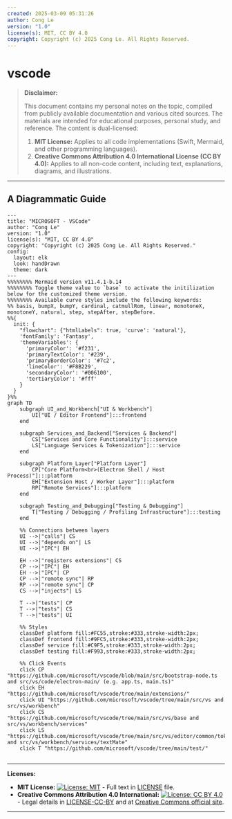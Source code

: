 ```yaml
---
created: 2025-03-09 05:31:26
author: Cong Le
version: "1.0"
license(s): MIT, CC BY 4.0
copyright: Copyright (c) 2025 Cong Le. All Rights Reserved.
---
```




# vscode
> **Disclaimer:**
>
> This document contains my personal notes on the topic,
> compiled from publicly available documentation and various cited sources.
> The materials are intended for educational purposes, personal study, and reference.
> The content is dual-licensed:
> 1. **MIT License:** Applies to all code implementations (Swift, Mermaid, and other programming languages).
> 2. **Creative Commons Attribution 4.0 International License (CC BY 4.0):** Applies to all non-code content, including text, explanations, diagrams, and illustrations.
---


## A Diagrammatic Guide 



```mermaid
---
title: "MICROSOFT - VSCode"
author: "Cong Le"
version: "1.0"
license(s): "MIT, CC BY 4.0"
copyright: "Copyright (c) 2025 Cong Le. All Rights Reserved."
config:
  layout: elk
  look: handDrawn
  theme: dark
---
%%%%%%%% Mermaid version v11.4.1-b.14
%%%%%%%% Toggle theme value to `base` to activate the initilization below for the customized theme version.
%%%%%%%% Available curve styles include the following keywords:
%% basis, bumpX, bumpY, cardinal, catmullRom, linear, monotoneX, monotoneY, natural, step, stepAfter, stepBefore.
%%{
  init: {
    "flowchart": {"htmlLabels": true, 'curve': 'natural'},
    'fontFamily': 'Fantasy',
    'themeVariables': {
      'primaryColor': '#f231',
      'primaryTextColor': '#239',
      'primaryBorderColor': '#7c2',
      'lineColor': '#F8B229',
      'secondaryColor': '#006100',
      'tertiaryColor': '#fff'
    }
  }
}%%
graph TD
    subgraph UI_and_Workbench["UI & Workbench"]
        UI["UI / Editor Frontend"]:::frontend
    end

    subgraph Services_and_Backend["Services & Backend"]
        CS["Services and Core Functionality"]:::service
        LS["Language Services & Tokenization"]:::service
    end

    subgraph Platform_Layer["Platform Layer"]
        CP["Core Platform<br>(Electron Shell / Host Process)"]:::platform
        EH["Extension Host / Worker Layer"]:::platform
        RP["Remote Services"]:::platform
    end

    subgraph Testing_and_Debugging["Testing & Debugging"]
        T["Testing / Debugging / Profiling Infrastructure"]:::testing
    end

    %% Connections between layers
    UI -->|"calls"| CS
    UI -->|"depends on"| LS
    UI -->|"IPC"| EH

    EH -->|"registers extensions"| CS
    CP -->|"IPC"| EH
    EH -->|"IPC"| CP
    CP -->|"remote sync"| RP
    RP -->|"remote sync"| CP
    CS -->|"injects"| LS

    T -->|"tests"| CP
    T -->|"tests"| CS
    T -->|"tests"| UI

    %% Styles
    classDef platform fill:#FC55,stroke:#333,stroke-width:2px;
    classDef frontend fill:#9FC5,stroke:#333,stroke-width:2px;
    classDef service fill:#C9F5,stroke:#333,stroke-width:2px;
    classDef testing fill:#F993,stroke:#333,stroke-width:2px;

    %% Click Events
    click CP "https://github.com/microsoft/vscode/blob/main/src/bootstrap-node.ts and src/vs/code/electron-main/ (e.g. app.ts, main.ts)"
    click EH "https://github.com/microsoft/vscode/tree/main/extensions/"
    click UI "https://github.com/microsoft/vscode/tree/main/src/vs and src/vs/workbench"
    click CS "https://github.com/microsoft/vscode/tree/main/src/vs/base and src/vs/workbench/services"
    click LS "https://github.com/microsoft/vscode/tree/main/src/vs/editor/common/tokenizationRegistry.ts and src/vs/workbench/services/textMate"
    click T "https://github.com/microsoft/vscode/tree/main/test/"
    
```






---
**Licenses:**

- **MIT License:**  [![License: MIT](https://img.shields.io/badge/License-MIT-yellow.svg)](LICENSE) - Full text in [LICENSE](LICENSE) file.
- **Creative Commons Attribution 4.0 International:** [![License: CC BY 4.0](https://licensebuttons.net/l/by/4.0/88x31.png)](LICENSE-CC-BY) - Legal details in [LICENSE-CC-BY](LICENSE-CC-BY) and at [Creative Commons official site](http://creativecommons.org/licenses/by/4.0/).

---